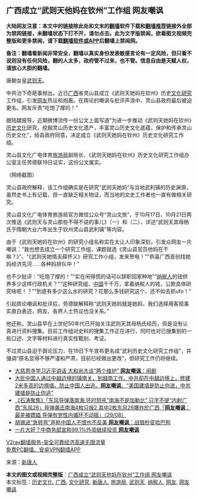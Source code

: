  <h2>广西成立“武则天他妈在钦州”工作组 网友嘲讽</h2> <p class="notice"><b>大陆网友注意：本文中的链接除此处和文末的<a href="https://github.com/bannedbook/fanqiang" >翻墙</a>软件下载和<a href="https://github.com/killgcd/justmysocks/blob/master/README.md">翻墙推荐</a>链接外全部为禁网链接，未翻墙状态下打不开，请勿点击。此为文字版禁闻，欲看图文视频完整版和更多禁闻，请下载<a href="https://github.com/bannedbook/fanqiang">翻墙软件或APP</a>后翻墙上禁闻网。</p><p>备注：翻墙看新闻非常安全，翻墙以真实身份发表敏感言论有一定风险，但只看不说则没有任何风险，翻的人太多，政府管不过来，也不管。信息自由是天赋人权，请放心大胆的翻墙。</b></p>  <div class="entry"> <p id="conimg"></p> <p>唐朝女皇<a href="https://www.bannedbook.org/bnews/tag/%e6%ad%a6%e5%88%99%e5%a4%a9/" class="st_tag internal_tag" rel="tag" title="标签 武则天 下的日志">武则天</a>。</p> <p>中共治下奇葩事频出。近日<a href="https://www.bannedbook.org/bnews/tag/%e5%b9%bf%e8%a5%bf/" class="st_tag internal_tag" rel="tag" title="标签 广西 下的日志">广西</a>省灵山县成立《武则天她妈在钦州》历史<a href="https://www.bannedbook.org/bnews/tag/%E6%96%87%E5%8C%96%E7%A0%94%E7%A9%B6/" class="st_tag internal_tag" rel="tag" title="标签 文化研究 下的日志">文化研究</a>工作组，引发<a href="https://www.bannedbook.org/bnews/tag/%e7%bd%91%e5%8f%8b/" class="st_tag internal_tag" rel="tag" title="标签 网友 下的日志">网友</a>热议和炮轰。在舆论的嘲讽与批评声浪中，灵山县政府最后被迫更名。网友斥责“吃饱了撑的！”</p> <p>据陆媒报导，近期微博流传一份公文上面写道“为进一步推动《武则天她妈在钦州》<a href="https://www.bannedbook.org/bnews/tag/%E5%8E%86%E5%8F%B2%E6%96%87%E5%8C%96/" class="st_tag internal_tag" rel="tag" title="标签 历史文化 下的日志">历史文化</a>研究，挖掘灵山历史文化遗产，丰富灵山历史文化底蕴，保护和传承灵山历史文化”，经县政府同意，决定成立《武则天她妈在钦州》历史文化研究工作组。</p> <p>灵山县文化广电体育<a href="https://www.bannedbook.org/bnews/tag/%E6%97%85%E6%B8%B8%E5%B1%80/" class="st_tag internal_tag" rel="tag" title="标签 旅游局 下的日志">旅游局</a>副局长、《武则天她妈在钦州》历史文化研究工作组办公室主任劳德联19日证实，这份公文属实。</p>  <p></p> <p>（网络截图）</p> <p>灵山县政府解释，该工作组确实是在研究“武则天她妈”与当地武利镇的历史渊源，虽然史书上有记载，但一直缺乏相关物证，而当地的文史工作者也一直有做相关研究。</p> <p>灵山县文化广电体育旅游局官方微信公众号“灵山文旅”，于10月17日、10月21日两次推送《武则天与灵山那些不得不说的事儿》（一）和（二），详述“武则天其母杨氏于隋朝大业六年出生于钦州灵山县武利镇”等内容。</p> <p>由于《武则天她妈在钦州》的研究小组名称实在太让人印象深刻，引发众网友一片嘲讽：“我也想去成立一个研究工作组，课题就选《灵山县官员他妈在干嘛？》”、“《武则天她情夫薛怀义》研究工作小组，发来贺电！”“恭喜广西首创找她妈经济先河……各种妈排队中！”</p>  <p>也不少批评：“吃饱了撑的！”“实在闲得慌的话可以辞职回家种地”“<a href="https://www.bannedbook.org/bnews/tag/%E7%BA%B3%E7%A8%8E%E4%BA%BA/" class="st_tag internal_tag" rel="tag" title="标签 纳税人 下的日志">纳税人</a>的钱供养多少这样行政机关？”“这种研究组，<span class='wp_keywordlink_affiliate'><a href="https://www.bannedbook.org/" title="中国" target="_blank">中国</a></span>千千万，拿着纳税人的钱，公款具体研究啥呢！？”“到底有多少这么水的研究？花那么多钱研究这个，还不如去抓ufo！”</p> <p>引起舆论嘲讽和批评后，劳德联解释称“武则天她妈就是她妈，我们选择用客观事实直白表述，网友、各界人士热议也没关系。”</p> <p>他还称，灵山县早在上世纪50年代已开始关注武则天其母杨氏经历，但是没有认真进行资料搜集。目前工作组对史料的搜集工作正在进行，同时也对已搜集到的一些口述、文字等材料进行真实性甄别、考证。</p> <p>不过灵山县迫于舆论压力，在19日下午宣布更名成“武利历史文化研究工作组”，并强调“原名显得不够严谨和严肃，目前已经做出更改”，但研究工作仍将继续。</p> <ul class='op-related-articles' title='相关阅读'> <li><a href='https://www.bannedbook.org/bnews/cnnews/20201109/1428220.html' target='_blank'>大慈恩寺学习近平讲话 大和尚大谈“两个维护” <b>网友嘲讽</b>：闹剧</a></li> <li><a href='https://www.bannedbook.org/bnews/bannedvideo/20201023/1419098.html' target='_blank'>大批中国人通过中越边境的镇南关，到越南工作，中共却在中越边境上，修建2米多高的边境墙，防止中国人出逃。<b>网友嘲讽</b>，“美国建墙是防止你进，中共建墙是防止你逃”</a></li> <li><a href='https://www.bannedbook.org/bnews/bannedvideo/20200830/1387926.html' target='_blank'>《石涛聚焦》「东风导弹落南海 环时怒吼“南海不是加勒比” 只字不提“内射广西”东风26」导弹袭击南海4枚只报2 其中2枚东风26爆炸於广西「<b>网友嘲讽</b>：最差被嫖娼 导弹有党性内循环不动摇」（29/08）</a></li> <li><a href='https://www.bannedbook.org/bnews/cbnews/20200827/1386393.html' target='_blank'>胡锡进“急转弯”声称中国人不恨也不反美 <b>网友嘲讽</b>：战狼秒变哈巴狗</a></li> <li><a href='https://www.bannedbook.org/bnews/finance/20200731/1372474.html' target='_blank'>一片大好？中商务部宣称99.1%外资继续投资 <b>网友嘲讽</b></a></li> </ul> <p class="texttj"> <a href="https://www.bannedbook.org/forum23/topic22702.html" target="_blank">V2ray翻墙服务-安全可靠经济高速无限流量</a><br/> <a href="https://github.com/bannedbook/fanqiang/wiki/%E7%A6%81%E9%97%BB%E7%BD%91%E5%AE%89%E5%8D%93%E7%BF%BB%E5%A2%99%E6%96%B0%E9%97%BBAPP" target="_blank">免费PC翻墙、安卓VPN翻墙APP</a></p><p> 来源：<span class='wp_keywordlink_affiliate'><a href="https://www.ntdtv.com/" title="新唐人">新唐人</a></span> </p> <a name='sharetosocial'></a>       <div><b>本文的图文或视频完整版</b>：<a href='https://www.bannedbook.org/bnews/cbnews/20201120/1434025.html'>广西成立“武则天他妈在钦州”工作组 网友嘲讽</a></div>  </div><!--END ENTRY--> <div class="postfooter"> <div>本文标签：<a href="https://www.bannedbook.org/bnews/tag/%E5%8E%86%E5%8F%B2%E6%96%87%E5%8C%96/" rel="tag">历史文化</a>, <a href="https://www.bannedbook.org/bnews/tag/%e5%b9%bf%e8%a5%bf/" rel="tag">广西</a>, <a href="https://www.bannedbook.org/bnews/tag/%E6%96%87%E5%8C%96%E7%A0%94%E7%A9%B6/" rel="tag">文化研究</a>, <a href="https://www.bannedbook.org/bnews/tag/%e6%96%b0%e5%94%90%e4%ba%ba/" rel="tag">新唐人</a>, <a href="https://www.bannedbook.org/bnews/tag/%E6%97%85%E6%B8%B8%E5%B1%80/" rel="tag">旅游局</a>, <a href="https://www.bannedbook.org/bnews/tag/%e6%ad%a6%e5%88%99%e5%a4%a9/" rel="tag">武则天</a>, <a href="https://www.bannedbook.org/bnews/tag/%E7%BA%B3%E7%A8%8E%E4%BA%BA/" rel="tag">纳税人</a>, <a href="https://www.bannedbook.org/bnews/tag/%e7%bd%91%e5%8f%8b/" rel="tag">网友</a>, <a href="https://www.bannedbook.org/bnews/tag/%E7%BD%91%E5%8F%8B%E5%98%B2%E8%AE%BD/" rel="tag">网友嘲讽</a></div>  </div><!--END POSTFOOTER--> 